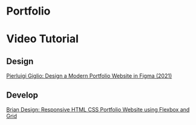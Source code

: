 # Portfolio




# Video Tutorial

## Design

[Pierluigi Giglio: Design a Modern Portfolio Website in Figma (2021)](https://youtu.be/tl1ffyhyXSI)

## Develop

[Brian Design: Responsive HTML CSS Portfolio Website using Flexbox and Grid](https://youtu.be/8Mb1UFy-_gI)